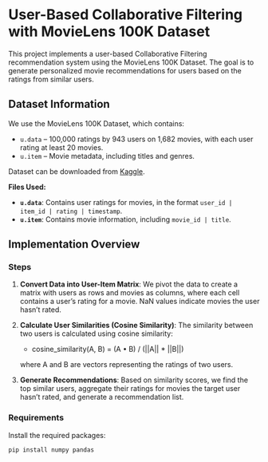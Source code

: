 # User-Based Collaborative Filtering with MovieLens 100K Dataset

This project implements a user-based Collaborative Filtering recommendation system using the MovieLens 100K Dataset. The goal is to generate personalized movie recommendations for users based on the ratings from similar users.

## Dataset Information

We use the MovieLens 100K Dataset, which contains:
- `u.data` – 100,000 ratings by 943 users on 1,682 movies, with each user rating at least 20 movies.
- `u.item` – Movie metadata, including titles and genres.

Dataset can be downloaded from [Kaggle](https://www.kaggle.com/datasets/prajitdatta/movielens-100k-dataset).

**Files Used:**
- **`u.data`**: Contains user ratings for movies, in the format `user_id | item_id | rating | timestamp`.
- **`u.item`**: Contains movie information, including `movie_id | title`.

## Implementation Overview

### Steps

1. **Convert Data into User-Item Matrix**: We pivot the data to create a matrix with users as rows and movies as columns, where each cell contains a user’s rating for a movie. NaN values indicate movies the user hasn’t rated.

2. **Calculate User Similarities (Cosine Similarity)**:
   The similarity between two users is calculated using cosine similarity:

   - cosine_similarity(A, B) = (A • B) / (||A|| * ||B||)

   where A and B are vectors representing the ratings of two users.

3. **Generate Recommendations**: Based on similarity scores, we find the top similar users, aggregate their ratings for movies the target user hasn’t rated, and generate a recommendation list.

### Requirements

Install the required packages:
```bash
pip install numpy pandas
```